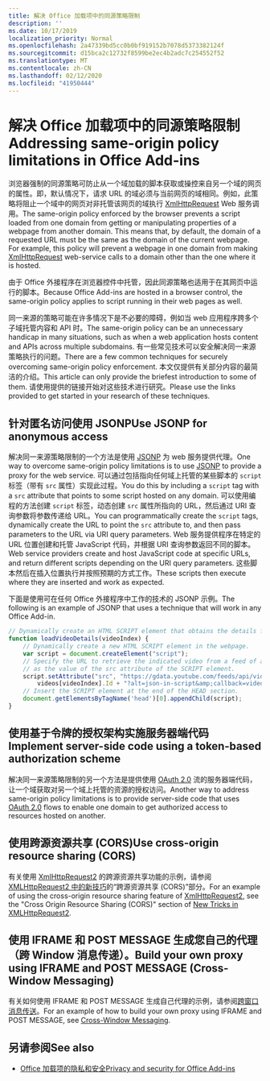 ```yaml
---
title: 解决 Office 加载项中的同源策略限制
description: ''
ms.date: 10/17/2019
localization_priority: Normal
ms.openlocfilehash: 2a47339bd5cc0b0bf919152b7078d5373382124f
ms.sourcegitcommit: d15bca2c12732f8599be2ec4b2adc7c254552f52
ms.translationtype: MT
ms.contentlocale: zh-CN
ms.lasthandoff: 02/12/2020
ms.locfileid: "41950444"
---
```

# <a name="addressing-same-origin-policy-limitations-in-office-add-ins"></a><span data-ttu-id="13ec9-102">解决 Office 加载项中的同源策略限制</span><span class="sxs-lookup"><span data-stu-id="13ec9-102">Addressing same-origin policy limitations in Office Add-ins</span></span>

<span data-ttu-id="13ec9-p101">浏览器强制的同源策略可防止从一个域加载的脚本获取或操控来自另一个域的网页的属性。即，默认情况下，请求 URL 的域必须与当前网页的域相同。例如，此策略将阻止一个域中的网页对非托管该网页的域执行 [XmlHttpRequest](https://www.w3.org/TR/XMLHttpRequest/) Web 服务调用。</span><span class="sxs-lookup"><span data-stu-id="13ec9-p101">The same-origin policy enforced by the browser prevents a script loaded from one domain from getting or manipulating properties of a webpage from another domain. This means that, by default, the domain of a requested URL must be the same as the domain of the current webpage. For example, this policy will prevent a webpage in one domain from making [XmlHttpRequest](https://www.w3.org/TR/XMLHttpRequest/) web-service calls to a domain other than the one where it is hosted.</span></span>

<span data-ttu-id="13ec9-106">由于 Office 外接程序在浏览器控件中托管，因此同源策略也适用于在其网页中运行的脚本。</span><span class="sxs-lookup"><span data-stu-id="13ec9-106">Because Office Add-ins are hosted in a browser control, the same-origin policy applies to script running in their web pages as well.</span></span>

<span data-ttu-id="13ec9-107">同一来源的策略可能在许多情况下是不必要的障碍，例如当 web 应用程序跨多个子域托管内容和 API 时。</span><span class="sxs-lookup"><span data-stu-id="13ec9-107">The same-origin policy can be an unnecessary handicap in many situations, such as when a web application hosts content and APIs across multiple subdomains.</span></span> <span data-ttu-id="13ec9-108">有一些常见技术可以安全解决同一来源策略执行的问题。</span><span class="sxs-lookup"><span data-stu-id="13ec9-108">There are a few common techniques for securely overcoming same-origin policy enforcement.</span></span> <span data-ttu-id="13ec9-109">本文仅提供有关部分内容的最简洁的介绍。</span><span class="sxs-lookup"><span data-stu-id="13ec9-109">This article can only provide the briefest introduction to some of them.</span></span> <span data-ttu-id="13ec9-110">请使用提供的链接开始对这些技术进行研究。</span><span class="sxs-lookup"><span data-stu-id="13ec9-110">Please use the links provided to get started in your research of these techniques.</span></span>

## <a name="use-jsonp-for-anonymous-access"></a><span data-ttu-id="13ec9-111">针对匿名访问使用 JSONP</span><span class="sxs-lookup"><span data-stu-id="13ec9-111">Use JSONP for anonymous access</span></span>

<span data-ttu-id="13ec9-112">解决同一来源策略限制的一个方法是使用 [JSONP](https://www.w3schools.com/js/js_json_jsonp.asp) 为 web 服务提供代理。</span><span class="sxs-lookup"><span data-stu-id="13ec9-112">One way to overcome same-origin policy limitations is to use [JSONP](https://www.w3schools.com/js/js_json_jsonp.asp) to provide a proxy for the web service.</span></span> <span data-ttu-id="13ec9-113">可以通过包括指向任何域上托管的某些脚本的 `script` 标签（带有 `src` 属性）实现此过程。</span><span class="sxs-lookup"><span data-stu-id="13ec9-113">You do this by including a `script` tag with a `src` attribute that points to some script hosted on any domain.</span></span> <span data-ttu-id="13ec9-114">可以使用编程的方法创建 `script` 标签，动态创建 `src` 属性所指向的 URL，然后通过 URI 查询参数将参数传递给 URL。</span><span class="sxs-lookup"><span data-stu-id="13ec9-114">You can programmatically create the `script` tags, dynamically create the URL to point the `src` attribute to, and then pass parameters to the URL via URI query parameters.</span></span> <span data-ttu-id="13ec9-115">Web 服务提供程序在特定的 URL 位置创建和托管 JavaScript 代码，并根据 URI 查询参数返回不同的脚本。</span><span class="sxs-lookup"><span data-stu-id="13ec9-115">Web service providers create and host JavaScript code at specific URLs, and return different scripts depending on the URI query parameters.</span></span> <span data-ttu-id="13ec9-116">这些脚本然后在插入位置执行并按照预期的方式工作。</span><span class="sxs-lookup"><span data-stu-id="13ec9-116">These scripts then execute where they are inserted and work as expected.</span></span>

<span data-ttu-id="13ec9-117">下面是使用可在任何 Office 外接程序中工作的技术的 JSONP 示例。</span><span class="sxs-lookup"><span data-stu-id="13ec9-117">The following is an example of JSONP that uses a technique that will work in any Office Add-in.</span></span>

```js
// Dynamically create an HTML SCRIPT element that obtains the details for the specified video.
function loadVideoDetails(videoIndex) {
    // Dynamically create a new HTML SCRIPT element in the webpage.
    var script = document.createElement("script");
    // Specify the URL to retrieve the indicated video from a feed of a current list of videos,
    // as the value of the src attribute of the SCRIPT element. 
    script.setAttribute("src", "https://gdata.youtube.com/feeds/api/videos/" + 
        videos[videoIndex].Id + "?alt=json-in-script&amp;callback=videoDetailsLoaded");
    // Insert the SCRIPT element at the end of the HEAD section.
    document.getElementsByTagName('head')[0].appendChild(script);
}

```


## <a name="implement-server-side-code-using-a-token-based-authorization-scheme"></a><span data-ttu-id="13ec9-118">使用基于令牌的授权架构实施服务器端代码</span><span class="sxs-lookup"><span data-stu-id="13ec9-118">Implement server-side code using a token-based authorization scheme</span></span>

<span data-ttu-id="13ec9-119">解决同一来源策略限制的另一个方法是提供使用 [OAuth 2.0](https://oauth.net/2/) 流的服务器端代码，让一个域获取对另一个域上托管的资源的授权访问。</span><span class="sxs-lookup"><span data-stu-id="13ec9-119">Another way to address same-origin policy limitations is to provide server-side code that uses [OAuth 2.0](https://oauth.net/2/) flows to enable one domain to get authorized access to resources hosted on another.</span></span> 


## <a name="use-cross-origin-resource-sharing-cors"></a><span data-ttu-id="13ec9-120">使用跨源资源共享 (CORS)</span><span class="sxs-lookup"><span data-stu-id="13ec9-120">Use cross-origin resource sharing (CORS)</span></span>


<span data-ttu-id="13ec9-121">有关使用 [XmlHttpRequest2](https://dvcs.w3.org/hg/xhr/raw-file/tip/Overview.html) 的跨源资源共享功能的示例，请参阅 [XMLHttpRequest2 中的新技巧](https://www.html5rocks.com/en/tutorials/file/xhr2/)的“跨源资源共享 (CORS)”部分。</span><span class="sxs-lookup"><span data-stu-id="13ec9-121">For an example of using the cross-origin resource sharing feature of [XmlHttpRequest2](https://dvcs.w3.org/hg/xhr/raw-file/tip/Overview.html), see the "Cross Origin Resource Sharing (CORS)" section of [New Tricks in XMLHttpRequest2](https://www.html5rocks.com/en/tutorials/file/xhr2/).</span></span>


## <a name="build-your-own-proxy-using-iframe-and-post-message-cross-window-messaging"></a><span data-ttu-id="13ec9-122">使用 IFRAME 和 POST MESSAGE 生成您自己的代理（跨 Window 消息传递）。</span><span class="sxs-lookup"><span data-stu-id="13ec9-122">Build your own proxy using IFRAME and POST MESSAGE (Cross-Window Messaging)</span></span>


<span data-ttu-id="13ec9-123">有关如何使用 IFRAME 和 POST MESSAGE 生成自己代理的示例，请参阅[跨窗口消息传送](http://ejohn.org/blog/cross-window-messaging/)。</span><span class="sxs-lookup"><span data-stu-id="13ec9-123">For an example of how to build your own proxy using IFRAME and POST MESSAGE, see [Cross-Window Messaging](http://ejohn.org/blog/cross-window-messaging/).</span></span>


## <a name="see-also"></a><span data-ttu-id="13ec9-124">另请参阅</span><span class="sxs-lookup"><span data-stu-id="13ec9-124">See also</span></span>

- [<span data-ttu-id="13ec9-125">Office 加载项的隐私和安全</span><span class="sxs-lookup"><span data-stu-id="13ec9-125">Privacy and security for Office Add-ins</span></span>](../concepts/privacy-and-security.md)
    
